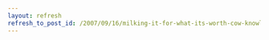 ```yaml
---
layout: refresh
refresh_to_post_id: /2007/09/16/milking-it-for-what-its-worth-cow-knowledge
---
```

